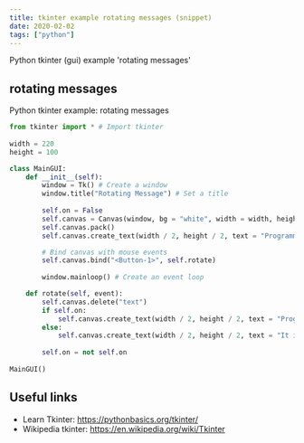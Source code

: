 ```yaml
---
title: tkinter example rotating messages (snippet)
date: 2020-02-02
tags: ["python"]
---
```

Python tkinter (gui) example 'rotating messages'


## rotating messages

Python tkinter example: rotating messages

```python
from tkinter import * # Import tkinter
                
width = 220
height = 100

class MainGUI:
    def __init__(self):
        window = Tk() # Create a window
        window.title("Rotating Message") # Set a title
        
        self.on = False
        self.canvas = Canvas(window, bg = "white", width = width, height = height)
        self.canvas.pack()
        self.canvas.create_text(width / 2, height / 2, text = "Programming is fun", tags = "text")

        # Bind canvas with mouse events
        self.canvas.bind("<Button-1>", self.rotate)
        
        window.mainloop() # Create an event loop

    def rotate(self, event):
        self.canvas.delete("text")
        if self.on:
            self.canvas.create_text(width / 2, height / 2, text = "Programming is fun", tags = "text")
        else:
            self.canvas.create_text(width / 2, height / 2, text = "It is fun to program", tags = "text")
    
        self.on = not self.on
        
MainGUI()


```

## Useful links

- Learn Tkinter: https://pythonbasics.org/tkinter/
- Wikipedia tkinter: https://en.wikipedia.org/wiki/Tkinter
